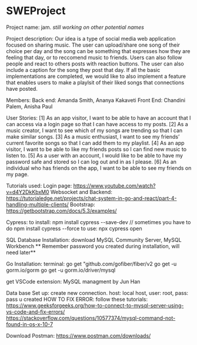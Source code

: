 # SWEProject

Project name: jam. 
*still working on other potential names*

Project description: 
 Our idea is a type of social media web application focused on sharing music.  The user can upload/share one song of their choice per day and the song can be something that expresses how they are feeling that day, or to reccomend music to friends. Users can also follow people and react to others posts with reaction buttons.  The user can also include a caption for the song they post that day. If all the basic implementations are completed, we would like to also implement a feature that enables users to make a playlsit of their liked songs that connections have posted. 

Members:
 Back end: Amanda Smith, Ananya Kakaveti
 Front End: Chandini Palem, Anisha Paul

User Stories: 
[1] As an app visitor, I want to be able to have an account that I can access via a login page so that I can have access to my posts.
[2] As a music creator, I want to see which of my songs are trending so that I can make similar songs.
[3] As a music enthusiast, I want to see my friends’ current favorite songs so that I can add them to my playlist. 
[4] As an app visitor, I want to be able to like my friends posts so I can find new music to listen to. 
[5] As a user with an account, I would like to be able to have my password safe and stored so I can log out and in as I please.
[6] As an individual who has friends on the app, I want to be able to see my friends on my page. 

Tutorials used: 
Login page: https://www.youtube.com/watch?v=d4Y2DkKbxM0
Websocket and Backend: https://tutorialedge.net/projects/chat-system-in-go-and-react/part-4-handling-multiple-clients/
Bootstrap: https://getbootstrap.com/docs/5.3/examples/

Cypress: 
to install: npm install cypress --save-dev // sometimes you have to do npm install cypress --force
to use: npx cypress open


SQL Database Installation: 
download MySQL Community Server, MySQL Workbench ** Remember password you created during installation, will need later**

Go Installation: 
terminal: 
go get "github.com/gofiber/fiber/v2
go get -u gorm.io/gorm
go get -u gorm.io/driver/mysql 

get VSCode extension: MySQL managment by Jun Han

Data base Set up: 
create new connection. host: local host, user: root, pass: pass u created
HOW TO FIX ERROR: 
follow these tutorials: 
https://www.geeksforgeeks.org/how-to-connect-to-mysql-server-using-vs-code-and-fix-errors/
https://stackoverflow.com/questions/10577374/mysql-command-not-found-in-os-x-10-7

Download Postman: https://www.postman.com/downloads/

